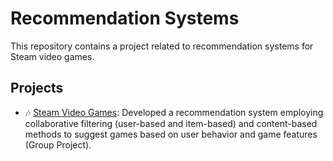 # Recommendation Systems
This repository contains a project related to recommendation systems for Steam video games.

## Projects
- 🎶 [Steam Video Games](https://github.com/sindibejko/data-engineering-analytics/tree/main/Spotify%20Wrapped): Developed a recommendation system employing collaborative filtering (user-based and item-based) and content-based methods to suggest games based on user behavior and game features (Group Project).

